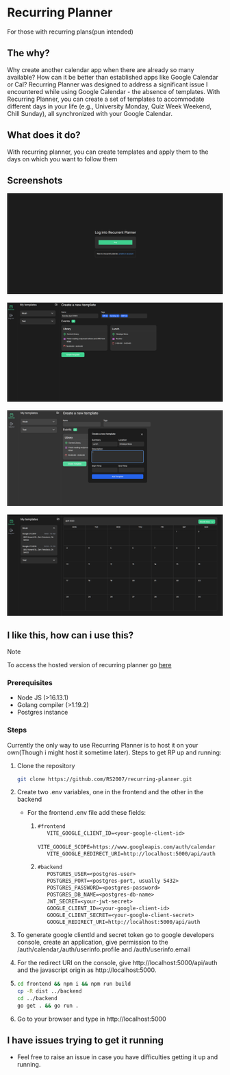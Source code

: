 # Recurring Planner

For those with recurring plans(pun intended)

## The why?

Why create another calendar app when there are already so many available? How can it be better than established apps like Google Calendar or Cal? Recurring Planner was designed to address a significant issue I encountered while using Google Calendar - the absence of templates. With Recurring Planner, you can create a set of templates to accommodate different days in your life (e.g., University Monday, Quiz Week Weekend, Chill Sunday), all synchronized with your Google Calendar.

## What does it do?

With recurring planner, you can create templates and apply them to the days on which you want to follow them

## Screenshots

![Login with google](images/LoginWithGoogle.png)
&nbsp;
&nbsp;
&nbsp;
![Create templates](images/createTemplate.png)
&nbsp;
&nbsp;
&nbsp;
![Create events](images/createEvent.png)
&nbsp;
&nbsp;
&nbsp;
![Calendar UI](images/calendarUI.png)

## I like this, how can i use this?

> [!NOTE]
> To access the hosted version of recurring planner go [here](https://rp.rohith.page)

### Prerequisites

- Node JS (>16.13.1)
- Golang compiler (>1.19.2)
- Postgres instance

### Steps

Currently the only way to use Recurring Planner is to host it on your own(Though i might host it sometime later). Steps to get RP up and running:

1. Clone the repository

   ```bash
   git clone https://github.com/RS2007/recurring-planner.git
   ```

2. Create two .env variables, one in the frontend and the other in the backend

   - For the frontend .env file add these fields:

     1. ```env
        #frontend
           VITE_GOOGLE_CLIENT_ID=<your-google-client-id>
           VITE_GOOGLE_SCOPE=https://www.googleapis.com/auth/calendar
           VITE_GOOGLE_REDIRECT_URI=http://localhost:5000/api/auth
        ```

     2. ```env
        #backend
           POSTGRES_USER=<postgres-user>
           POSTGRES_PORT=<postgres-port, usually 5432>
           POSTGRES_PASSWORD=<postgres-password>
           POSTGRES_DB_NAME=<postgres-db-name>
           JWT_SECRET=<your-jwt-secret>
           GOOGLE_CLIENT_ID=<your-google-client-id>
           GOOGLE_CLIENT_SECRET=<your-google-client-secret>
           GOOGLE_REDIRECT_URI=http://localhost:5000/api/auth
        ```

3. To generate google clientId and secret token go to google developers console, create an application, give permission to the /auth/calendar,/auth/userinfo.profile and /auth/userinfo.email
4. For the redirect URI on the console, give http://localhost:5000/api/auth and the javascript origin as http://localhost:5000.
5. ```bash
   cd frontend && npm i && npm run build
   cp -R dist ../backend
   cd ../backend
   go get . && go run .
   ```
6. Go to your browser and type in http://localhost:5000

## I have issues trying to get it running

- Feel free to raise an issue in case you have difficulties getting it up and running.
